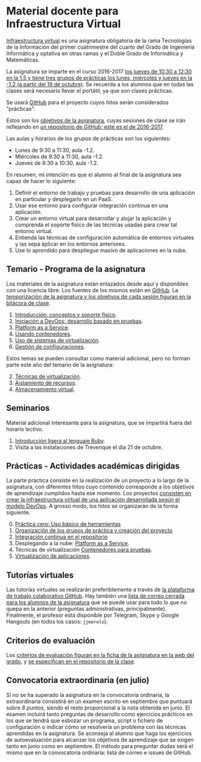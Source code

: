 # Material docente para Infraestructura Virtual

[Infraestructura virtual](http://grados.ugr.es/informatica/pages/infoacademica/guias_docentes/espti/infraestructuravirtual)
es una asignatura obligatoria de la rama Tecnologías de la Información
del primer cuatrimestre del cuarto del Grado de Ingeniería
Informática y optativa en otras ramas y el Doble Grado de Informática
y Matemáticas. 

La asignatura se imparte en el curso 2016-2017 [los jueves de 10:30 a
12:30 en la 1.5 y tiene tres grupos de prácticas los lunes, miércoles y jueves en la -1.2 (a partir del 19 de octubre)](http://etsiit.ugr.es/pages/calendario_academico/horarios1516/horariosgii1516/!/download).
Se recuerda a los alumnos que en todas las clases será necesario llevar el portátil, ya que son clases prácticas.

Se usará
[GitHub](http://github.com) para el proyecto cuyos hitos serán considerados "prácticas".

Estos son los [objetivos de la asignatura](documentos/objetivos.md), cuyas sesiones de clase se irán reflejando en [un repositorio de GitHub; este es el de 2016-2017](https://github.com/JJ/IV16-17). 

Las aulas y horarios de los grupos de prácticas son los siguientes:

* Lunes de 9:30 a 11:30, aula -1.2.
* Miércoles de 9:30 a 11:30, aula -1.2.
* Jueves de 8:30 a 10:30, aula -1.2.

En resumen, mi intención es que el alumno al final de la asignatura sea capaz de hacer lo siguiente: 

1. Definir el entorno de trabajo y pruebas para desarrollo de una aplicación en particular y desplegarlo en un PaaS.
2. Usar ese entorno para configurar integración continua en una aplicación.
3. Crear un entorno virtual para desarrollar y alojar la aplicación y comprenda el soporte físico de las técnicas usadas para crear tal entorno virtual.
4. Entienda las técnicas de configuración automática de entornos virtuales y las sepa aplicar en los entornos anteriores.
5. Use lo aprendido para despliegue masivo de aplicaciones en la nube. 

Temario - Programa de la asignatura
------------------------------------------------------

Los materiales de la asignatura están enlazados desde aquí y
disponibles con una licencia libre. Los fuentes de los mismos están en
[GitHub](http://github.com/JJ/IV). La
[temporización de la asignatura y los objetivos de cada sesión figuran en la bitácora de clase](https://github.com/JJ/IV16-17/blob/master/sesiones/README.md). 

1. [Introducción: conceptos y soporte físico](documentos/temas/Intro_concepto_y_soporte_fisico.md).
2. [Iniciación a DevOps: desarrollo basado en pruebas](documentos/temas/Desarrollo_basado_en_pruebas.md).
2. [Platform as a Service](documentos/temas/PaaS.md).
3. [Usando contenedores](documentos/temas/Contenedores.md).
5. [Uso de sistemas de virtualización](documentos/temas/Uso_de_sistemas.md).
6. [Gestión de configuraciones](documentos/temas/Gestion_de_configuraciones.md).

Estos temas se pueden consultar como material adicional, pero no forman parte este año del temario de la asignatura:

2. [Técnicas de virtualización](documentos/temas/Tecnicas_de_virtualizacion.md).
4. [Aislamiento de recursos](documentos/temas/Aislamiento_de_recursos.md).
4. [Almacenamiento virtual](documentos/temas/Almacenamiento.md).

Seminarios
---------------

Material adicional interesante para la asignatura, que se impartirá fuera del horario lectivo.

1. [Introducción ligera al lenguaje Ruby](documentos/seminarios/ruby.md). 
2. Visita a las instalaciones de Trevenque el día 21 de octubre.

Prácticas - Actividades académicas dirigidas
-------------

La parte práctica consiste en la realización de un proyecto a lo largo de
la asignatura, con diferentes hitos cuyo contenido corresponde a los objetivos de aprendizaje
cumplidos hasta ese momento. Los proyectos
[consisten en crear la infraestructura virtual de una aplicación desarrollada según el modelo DevOps](documentos/proyecto/README.md). A
grosso modo, los hitos se organizarán de la forma siguiente. 

0. [Práctica cero: Uso básico de herramientas](documentos/proyecto/0.Repositorio.md)
1. [Organización de los grupos de práctica y creación del proyecto](documentos/proyecto/1.Infraestructura.md)
2. [Integración continua en el repositorio](documentos/proyecto/2.CI.md)
3. Desplegando a la nube: [Platform as a Service](documentos/proyecto/3.PaaS.md).
4. Técnicas de virtualización [Contenedores para pruebas](documentos/proyecto/4.Docker.md).
4. [Virtualización de aplicaciones](documentos/proyecto/5.IaaS.md).

Tutorías virtuales
----

Las tutorías virtuales se realizarán preferiblemente a través de
[la plataforma de trabajo colaborativo GitHub](https://github.com/JJ/IV16-17/issues?state=open). Hay
también una
[lista de correo cerrada para los alumnos de la asignatura](https://groups.google.com/forum/#!forum/iv-ugr-2016)
que se puede usar para todo lo que no quepa en la anterior (preguntas
administrativas, principalmente). Finalmente, el profesor está
disponible por Telegram, Skype y Google Hangouts (en todos los casos: `jjmerelo`).

Criterios de evaluación
---

Los
[criterios de evaluación figuran en la ficha de la asignatura en la web del grado](http://grados.ugr.es/informatica/pages/infoacademica/guias_docentes/espti/infraestructuravirtual),
y
[se especifican en el repositorio de la clase](https://github.com/JJ/IV16-17/blob/master/Metodolog%C3%ADa_y_criterios_de_evaluaci%C3%B3n.md).

## Convocatoria extraordinaria (en julio)

Si no se ha superado la asignatura en la convocatoria ordinaria, la
extraordinaria consistirá en un examen escrito en septiembre que
puntuará sobre *8 puntos*, siendo el resto proporcional a la nota
obtenida en junio. El examen incluirá tanto preguntas de desarrollo
como ejercicios prácticos en los que se tendrá que esbozar un
programa, script o fichero de configuración o indicar cómo se
resolvería un problema con las técnicas aprendidas en la
asignatura. Se aconseja al alumno que haga los ejercicios de
autoevaluación para alcanzar los objetivos de aprendizaje que se
exigen tanto en junio como en septiembre. El método para preguntar
dudas será el mismo que en la convocatoria ordinaria: lista de correo
e issues de GitHub. 
